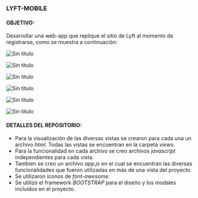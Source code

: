 ### LYFT-MOBILE 

#### OBJETIVO:
Desarrollar una web-app que replique el sitio de Lyft al momento de registrarse, como se muestra a continuación:

![Sin titulo](assets/images/1.png)  

![Sin titulo](assets/images/2.png)  

![Sin titulo](assets/images/3.png)  

![Sin titulo](assets/images/4.png)  

![Sin titulo](assets/images/5.png)  

![Sin titulo](assets/images/6.png)

#### DETALLES DEL REPOSITORIO:
+ Para la visualización de las diversas vistas se crearon para cada una un archivo *html*. Todas las vistas se encuentran en la carpeta *views*.
+ Para la funcionalidad en cada archivo se creo archivos *javascript* independientes para cada vista.
+ Tambien se creo un archivo *app.js* en el cual se encuentran las diversas funcionalidades que fueron utilizadas en más de una vista del proyecto.
+ Se utilizaron íconos de *font-awesome*.
+ Se utilizó el framework *BOOTSTRAP* para el diseño y los modales incluidos en el proyecto.

